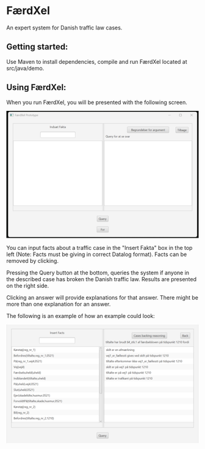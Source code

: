 # FærdXel
An expert system for Danish traffic law cases.

## Getting started:
Use Maven to install dependencies, compile and run FærdXel located at src/java/demo.

## Using FærdXel:
When you run FærdXel, you will be presented with the following screen.

![Error Getting Picture](https://github.com/JonasVistrup/LawXAIDemo/blob/master/intro.png "Start Screen")

You can input facts about a traffic case in the "Insert Fakta" box in the top left (Note: Facts must be giving in correct Datalog format). Facts can be removed by clicking.

Pressing the Query button at the bottom, queries the system if anyone in the described case has broken the Danish traffic law. Results are presented on the right side.

Clicking an answer will provide explanations for that answer. There might be more than one explanation for an answer.

The following is an example of how an example could look:

![Error Getting Picture](https://github.com/JonasVistrup/LawXAIDemo/blob/master/running.png "Running Screen")
